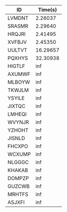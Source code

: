 |ID|Time(s)|
|-|-|
|LVMDNT|2.26037|
|SRASMR|2.29640|
|HRQJRI|2.41495|
|XVFBJV|2.45350|
|UULTVT|16.29657|
|PQXHYS|32.30938|
|HIGTLF|inf|
|AXUMWF|inf|
|MLBOYW|inf|
|TKWJLM|inf|
|YSYILE|inf|
|JIXTQC|inf|
|LMHEQI|inf|
|WVYNJR|inf|
|YZHOHT|inf|
|JISNLD|inf|
|FHCXPO|inf|
|WCXUMP|inf|
|NLGGGC|inf|
|KHAKAB|inf|
|DOMPZP|inf|
|GUZCWB|inf|
|MRHTFS|inf|
|ASJXFI|inf|
